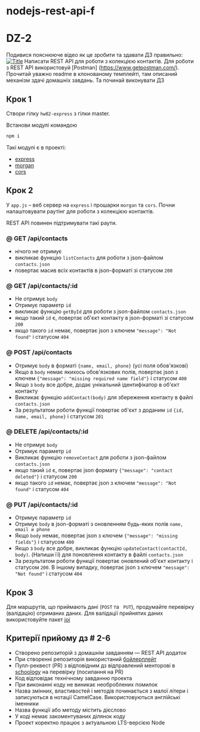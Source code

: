 # nodejs-rest-api-f

# DZ-2

Подивися пояснююче відео як це зробити та здавати ДЗ правильно: [![Title](./js.png)](https://www.youtube.com/watch?v=wabSW_sz_cM " пояснення")
Написати REST API для роботи з колекцією контактів. Для роботи з REST API використовуй [Postman] (https://www.getpostman.com/).
Прочитай уважно readme в клонованому темплейті, там описаний механізм здачі домашніх завдань. Та починай виконувати ДЗ

## Крок 1

Створи гілку `hw02-express` з гілки master.

Встанови модулі командою

```bash
npm i
```

Такі модулі є в проекті:

- [express](https://www.npmjs.com/package/express)
- [morgan](https://www.npmjs.com/package/morgan)
- [cors](https://www.npmjs.com/package/cors)

## Крок 2

У `app.js` – веб сервер на `express` і прошарки `morgan` та `cors`. Почни налаштовувати раутінг для роботи з колекцією контактів.

REST API повинен підтримувати такі раути.

### @ GET /api/contacts

- нічого не отримує
- викликає функцію `listContacts` для роботи з json-файлом `contacts.json`
- повертає масив всіх контактів в json-форматі зі статусом `200`

### @ GET /api/contacts/:id

- Не отримує `body`
- Отримує параметр `id`
- викликає функцію `getById` для роботи з json-файлом `contacts.json`
- якщо такий `id` є, повертає об'єкт контакту в json-форматі зі статусом `200`
- якщо такого `id` немає, повертає json з ключем `"message": "Not found"` і статусом `404`

### @ POST /api/contacts

- Отримує `body` в форматі `{name, email, phone}` (усі поля обов'язкові)
- Якщо в `body` немає якихось обов'язкових полів, повертає json з ключем `{"message": "missing required name field"}` і статусом `400`
- Якщо з `body` все добре, додає унікальний ідентифікатор в об'єкт контакту
- Викликає функцію `addContact(body)` для збереження контакту в файлі `contacts.json`
- За результатом роботи функції повертає об'єкт з доданим `id` `{id, name, email, phone}` і статусом `201`

### @ DELETE /api/contacts/:id

- Не отримує `body`
- Отримує параметр `id`
- Викликає функцію `removeContact` для роботи з json-файлом `contacts.json`
- якщо такий `id` є, повертає json формату `{"message": "contact deleted"}` і статусом `200`
- якщо такого `id` немає, повертає json з ключем `"message": "Not found"` і статусом `404`

### @ PUT /api/contacts/:id

- Отримує параметр `id`
- Отримує `body` в json-форматі з оновленням будь-яких полів `name, email и phone`
- Якщо `body` немає, повертає json з ключем `{"message": "missing fields"}` і статусом `400`
- Якщо з `body` все добре, викликає функцію `updateContact(contactId, body)`. (Напиши її) для поновлення контакту в файлі `contacts.json`
- За результатом роботи функції повертає оновлений об'єкт контакту і статусом `200`. В іншому випадку, повертає json з ключем `"message": "Not found"` і статусом `404`

## Крок 3

Для маршрутів, що приймають дані (`POST` та ` PUT`), продумайте перевірку (валідацію) отриманих даних. Для валідації прийнятих даних використовуйте пакет [joi](https://github.com/sideway/joi)

## Критерії прийому дз # 2-6

- Створено репозиторій з домашнім завданням &mdash; REST API додаток
- При створенні репозиторія використаний [бойлерплейт](https://github.com/goitacademy/nodejs-homework-template)
- Пулл-реквест (PR) з відповідним дз відправлений менторові в [schoology](https://app.schoology.com/login) на перевірку (посилання на PR)
- Код відповідає технічному завданню проекта
- При виконанні коду не виникає необроблених помилок
- Назва змінних, властивостей і методів починається з малої літери і записуються в нотації CamelCase. Використовуються англійські іменники
- Назва функції або методу містить дієслово
- У коді немає закоментуваних ділянок коду
- Проект коректно працює з актуальною LTS-версією Node
